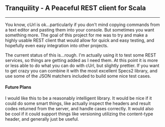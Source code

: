 Tranquility - A Peaceful REST client for Scala
----------------------------------------------

***

You know, cUrl is ok...particularly if you don't mind copying commands from a text editor and pasting them into your console.  But sometimes you want something more.  The goal of this project for me was to try and make a highly usable REST client that would allow for quick and easy testing, and hopefully even easy integration into other projects.

The current status of this is...rough.  I'm actually using it to test some REST services, so things are getting added as I need them.  At this point it is more or less able to do what you can do with cUrl, but slightly prettier. If you want to get crazy you can combine it with the most excellent Specs2 library, and use some of the JSON matchers included to build some nice test cases.

#### Future Plans
I would like this to be a reasonably intelligent library.  It would be nice if it could do some smart things, like actually inspect the headers and result codes returned from the server, and handle cases correctly.  It would also be cool if it could support things like versioning utilizing the content-type header, and generally just be useful.